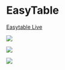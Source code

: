 # EasyTable

[Easytable Live](https://easytable.herokuapp.com/)

![](banner.png)

![](search2.png)

![](reservation.png)
